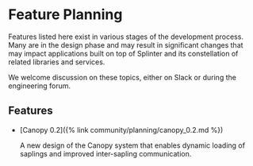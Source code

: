 # Feature Planning
<!--
  Copyright 2018-2020 Cargill Incorporated
  Licensed under Creative Commons Attribution 4.0 International License
  https://creativecommons.org/licenses/by/4.0/
-->

Features listed here exist in various stages of the development process.  Many
are in the design phase and may result in significant changes that may impact
applications built on top of Splinter and its constellation of related libraries
and services.

We welcome discussion on these topics, either on Slack or during the engineering
forum.

## Features

* [Canopy 0.2]({% link community/planning/canopy_0.2.md %})

  A new design of the Canopy system that enables dynamic loading of saplings and
  improved inter-sapling communication.
